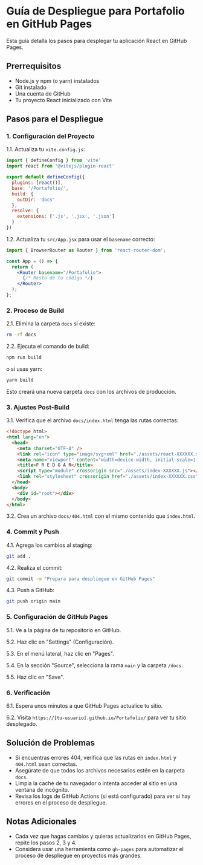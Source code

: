 # Guía de Despliegue para Portafolio en GitHub Pages

Esta guía detalla los pasos para desplegar tu aplicación React en GitHub Pages.

## Prerrequisitos

- Node.js y npm (o yarn) instalados
- Git instalado
- Una cuenta de GitHub
- Tu proyecto React inicializado con Vite

## Pasos para el Despliegue

### 1. Configuración del Proyecto

1.1. Actualiza tu `vite.config.js`:

```javascript
import { defineConfig } from 'vite'
import react from '@vitejs/plugin-react'

export default defineConfig({
  plugins: [react()],
  base: '/Portafolio/',
  build: {
    outDir: 'docs'
  },
  resolve: {
    extensions: ['.js', '.jsx', '.json']
  }
})
```

1.2. Actualiza tu `src/App.jsx` para usar el `basename` correcto:

```jsx
import { BrowserRouter as Router } from 'react-router-dom';

const App = () => {
  return (
    <Router basename="/Portafolio">
      {/* Resto de tu código */}
    </Router>
  );
};
```

### 2. Proceso de Build

2.1. Elimina la carpeta `docs` si existe:

```bash
rm -rf docs
```

2.2. Ejecuta el comando de build:

```bash
npm run build
```

o si usas yarn:

```bash
yarn build
```

Esto creará una nueva carpeta `docs` con los archivos de producción.

### 3. Ajustes Post-Build

3.1. Verifica que el archivo `docs/index.html` tenga las rutas correctas:

```html
<!doctype html>
<html lang="en">
  <head>
    <meta charset="UTF-8" />
    <link rel="icon" type="image/svg+xml" href="./assets/react-XXXXXX.svg" />
    <meta name="viewport" content="width=device-width, initial-scale=1.0" />
    <title>F R E D G A R</title>
    <script type="module" crossorigin src="./assets/index-XXXXXX.js"></script>
    <link rel="stylesheet" crossorigin href="./assets/index-XXXXXX.css">
  </head>
  <body>
    <div id="root"></div>
  </body>
</html>
```

3.2. Crea un archivo `docs/404.html` con el mismo contenido que `index.html`.

### 4. Commit y Push

4.1. Agrega los cambios al staging:

```bash
git add .
```

4.2. Realiza el commit:

```bash
git commit -m "Prepara para despliegue en GitHub Pages"
```

4.3. Push a GitHub:

```bash
git push origin main
```

### 5. Configuración de GitHub Pages

5.1. Ve a la página de tu repositorio en GitHub.

5.2. Haz clic en "Settings" (Configuración).

5.3. En el menú lateral, haz clic en "Pages".

5.4. En la sección "Source", selecciona la rama `main` y la carpeta `/docs`.

5.5. Haz clic en "Save".

### 6. Verificación

6.1. Espera unos minutos a que GitHub Pages actualice tu sitio.

6.2. Visita `https://[tu-usuario].github.io/Portafolio/` para ver tu sitio desplegado.

## Solución de Problemas

- Si encuentras errores 404, verifica que las rutas en `index.html` y `404.html` sean correctas.
- Asegúrate de que todos los archivos necesarios estén en la carpeta `docs`.
- Limpia la caché de tu navegador o intenta acceder al sitio en una ventana de incógnito.
- Revisa los logs de GitHub Actions (si está configurado) para ver si hay errores en el proceso de despliegue.

## Notas Adicionales

- Cada vez que hagas cambios y quieras actualizarlos en GitHub Pages, repite los pasos 2, 3 y 4.
- Considera usar una herramienta como `gh-pages` para automatizar el proceso de despliegue en proyectos más grandes.
